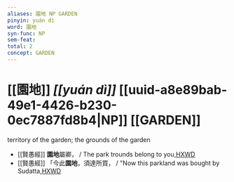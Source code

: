 ```yaml
---
aliases: 園地 NP GARDEN
pinyin: yuán dì
word: 園地
syn-func: NP
sem-feat: 
total: 2
concept: GARDEN 
---
```

# [[園地]] *[[yuán dì]]*  [[uuid-a8e89bab-49e1-4426-b230-0ec7887fd8b4|NP]] [[GARDEN]]
territory of the garden; the grounds of the garden
 - [[賢愚經]] **園地**屬卿， / The park trounds belong to you,[HXWD](https://hxwd.org/textview.html?location=KR6b0059_T_010-0419c.75)
 - [[賢愚經]] 「今此**園地**，須達所買， / "Now this parkland was bought by Sudatta,[HXWD](https://hxwd.org/textview.html?location=KR6b0059_T_010-0421b.28)